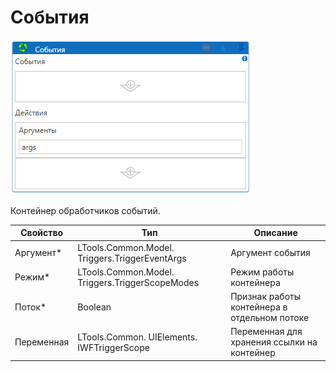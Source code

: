 # События

![](<../../../../.gitbook/assets/image (881).png>)



Контейнер обработчиков событий.

| Свойство   | Тип                                             | Описание                                     |
| ---------- | ----------------------------------------------- | -------------------------------------------- |
| Аргумент\* | LTools.Common.Model. Triggers.TriggerEventArgs  | Аргумент события                             |
| Режим\*    | LTools.Common.Model. Triggers.TriggerScopeModes | Режим работы контейнера                      |
| Поток\*    | Boolean                                         | Признак работы контейнера в отдельном потоке |
| Переменная | LTools.Common. UIElements. IWFTriggerScope      | Переменная для хранения ссылки на контейнер  |

